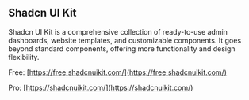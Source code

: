 ## Shadcn UI Kit

Shadcn UI Kit is a comprehensive collection of ready-to-use admin dashboards, website templates, and customizable components. It goes beyond standard components, offering more functionality and design flexibility.

Free: [https://free.shadcnuikit.com/](https://free.shadcnuikit.com/)

Pro: [https://shadcnuikit.com/](https://shadcnuikit.com/)
